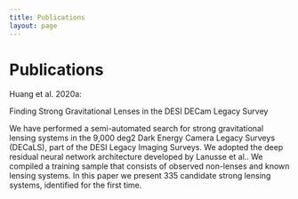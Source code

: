 ```yaml
---
title: Publications
layout: page
---
```


# Publications


Huang et al. 2020a:

Finding Strong Gravitational Lenses in the DESI DECam Legacy Survey

We have performed a semi-automated search for strong gravitational lensing systems in the 9,000 deg2 Dark Energy Camera Legacy Surveys (DECaLS), part of the DESI Legacy Imaging Surveys. We adopted the deep residual neural network architecture developed by Lanusse et al.. We compiled a training sample that consists of observed non-lenses and known lensing systems. In this paper we present 335 candidate strong lensing systems, identified for the first time.
